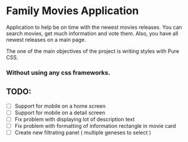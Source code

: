 # Family Movies Application

Application to help be on time with the newest movies releases. 
You can search movies, get much information and vote them.
Also, you have all newest releases on a main page.

The one of the main objectives of the project is writing styles with Pure CSS. 

### Without using any css frameworks.

## TODO:
- [ ] Support for mobile on a home screen  
- [ ] Support for mobile on a detail screen
- [ ] Fix problem with displaying lot of description text
- [ ] Fix problem with formatting of information rectangle in movie card
- [ ] Create new filtrating panel ( multiple geneses to select )
